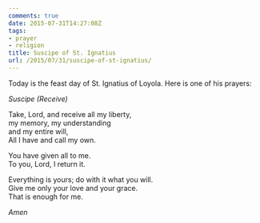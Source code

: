 ```yaml
---
comments: true
date: 2015-07-31T14:27:08Z
tags:
- prayer
- religion
title: Suscipe of St. Ignatius
url: /2015/07/31/suscipe-of-st-ignatius/
---
```


Today is the feast day of St. Ignatius of Loyola. Here is one of his prayers:

*Suscipe (Receive)*

Take, Lord, and receive all my liberty,   
my memory, my understanding  
and my entire will,  
All I have and call my own.
 
You have given all to me.  
To you, Lord, I return it.
 
Everything is yours; do with it what you will.  
Give me only your love and your grace.  
That is enough for me.

*Amen*

